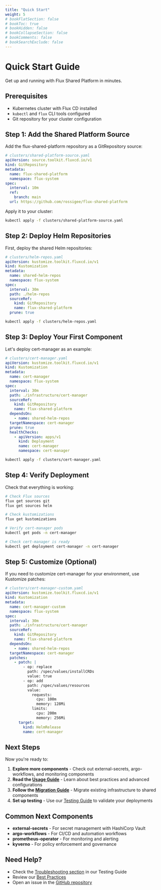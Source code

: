 ```yaml
---
title: "Quick Start"
weight: 5
# bookFlatSection: false
# bookToc: true
# bookHidden: false
# bookCollapseSection: false
# bookComments: false
# bookSearchExclude: false
---
```


# Quick Start Guide

Get up and running with Flux Shared Platform in minutes.

## Prerequisites

- Kubernetes cluster with Flux CD installed
- `kubectl` and `flux` CLI tools configured
- Git repository for your cluster configuration

## Step 1: Add the Shared Platform Source

Add the flux-shared-platform repository as a GitRepository source:

```yaml
# clusters/shared-platform-source.yaml
apiVersion: source.toolkit.fluxcd.io/v1
kind: GitRepository
metadata:
  name: flux-shared-platform
  namespace: flux-system
spec:
  interval: 10m
  ref:
    branch: main
  url: https://github.com/rossigee/flux-shared-platform
```

Apply it to your cluster:

```bash
kubectl apply -f clusters/shared-platform-source.yaml
```

## Step 2: Deploy Helm Repositories

First, deploy the shared Helm repositories:

```yaml
# clusters/helm-repos.yaml
apiVersion: kustomize.toolkit.fluxcd.io/v1
kind: Kustomization
metadata:
  name: shared-helm-repos
  namespace: flux-system
spec:
  interval: 30m
  path: ./helm-repos
  sourceRef:
    kind: GitRepository
    name: flux-shared-platform
  prune: true
```

```bash
kubectl apply -f clusters/helm-repos.yaml
```

## Step 3: Deploy Your First Component

Let's deploy cert-manager as an example:

```yaml
# clusters/cert-manager.yaml
apiVersion: kustomize.toolkit.fluxcd.io/v1
kind: Kustomization
metadata:
  name: cert-manager
  namespace: flux-system
spec:
  interval: 30m
  path: ./infrastructure/cert-manager
  sourceRef:
    kind: GitRepository
    name: flux-shared-platform
  dependsOn:
    - name: shared-helm-repos
  targetNamespace: cert-manager
  prune: true
  healthChecks:
    - apiVersion: apps/v1
      kind: Deployment
      name: cert-manager
      namespace: cert-manager
```

```bash
kubectl apply -f clusters/cert-manager.yaml
```

## Step 4: Verify Deployment

Check that everything is working:

```bash
# Check Flux sources
flux get sources git
flux get sources helm

# Check kustomizations
flux get kustomizations

# Verify cert-manager pods
kubectl get pods -n cert-manager

# Check cert-manager is ready
kubectl get deployment cert-manager -n cert-manager
```

## Step 5: Customize (Optional)

If you need to customize cert-manager for your environment, use Kustomize patches:

```yaml
# clusters/cert-manager-custom.yaml
apiVersion: kustomize.toolkit.fluxcd.io/v1
kind: Kustomization
metadata:
  name: cert-manager-custom
  namespace: flux-system
spec:
  interval: 30m
  path: ./infrastructure/cert-manager
  sourceRef:
    kind: GitRepository
    name: flux-shared-platform
  dependsOn:
    - name: shared-helm-repos
  targetNamespace: cert-manager
  patches:
    - patch: |
        - op: replace
          path: /spec/values/installCRDs
          value: true
        - op: add
          path: /spec/values/resources
          value:
            requests:
              cpu: 100m
              memory: 128Mi
            limits:
              cpu: 200m
              memory: 256Mi
      target:
        kind: HelmRelease
        name: cert-manager
```

## Next Steps

Now you're ready to:

1. **Explore more components** - Check out external-secrets, argo-workflows, and monitoring components
2. **Read the [Usage Guide](usage/)** - Learn about best practices and advanced configurations
3. **Follow the [Migration Guide](migration/)** - Migrate existing infrastructure to shared components
4. **Set up testing** - Use our [Testing Guide](testing/) to validate your deployments

## Common Next Components

- **external-secrets** - For secret management with HashiCorp Vault
- **argo-workflows** - For CI/CD and automation workflows  
- **prometheus-operator** - For monitoring and alerting
- **kyverno** - For policy enforcement and governance

## Need Help?

- Check the [Troubleshooting section](testing/#troubleshooting-tests) in our Testing Guide
- Review our [Best Practices](usage/#best-practices)
- Open an issue in the [GitHub repository](https://github.com/rossigee/flux-shared-platform/issues)